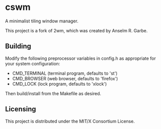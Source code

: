 # cswm

A minimalist tiling window manager.

This project is a fork of 2wm, which was created by Anselm R. Garbe.

## Building

Modify the following preprocessor variables in config.h as appropriate
for your system configuration:
- CMD_TERMINAL (terminal program, defaults to 'st')
- CMD_BROWSER (web browser, defaults to 'firefox')
- CMD_LOCK (lock program, defaults to 'xlock')

Then build/install from the Makefile as desired.

## Licensing

This project is distributed under the MIT/X Consortium License.
